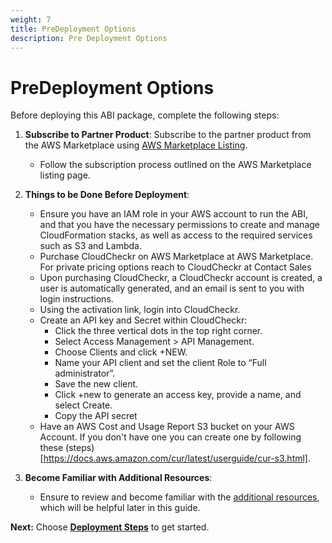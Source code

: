 ```yaml
---
weight: 7
title: PreDeployment Options
description: Pre Deployment Options
---
```


# PreDeployment Options

Before deploying this ABI package, complete the following steps:

1. **Subscribe to Partner Product**: Subscribe to the partner product from the AWS Marketplace using [AWS Marketplace Listing](https://aws.amazon.com/marketplace/pp/prodview-s3pimhbls2qpm).
    - Follow the subscription process outlined on the AWS Marketplace listing page.

2. **Things to be Done Before Deployment**:
    - Ensure you have an IAM role in your AWS account to run the ABI, and that you have the necessary permissions to create and manage CloudFormation stacks, as well as access to the required services such as S3 and Lambda.
    - Purchase CloudCheckr on AWS Marketplace at AWS Marketplace. For private pricing options reach to CloudCheckr at Contact Sales
    - Upon purchasing CloudCheckr, a CloudCheckr account is created, a user is automatically generated, and an email is sent to you with login instructions.
    - Using the activation link, login into CloudCheckr.
    - Create an API key and Secret within CloudCheckr:
        - Click the three vertical dots in the top right corner.
        - Select Access Management > API Management.
        - Choose Clients and click +NEW.
        - Name your API client and set the client Role to “Full administrator”.
        - Save the new client.
        - Click +new to generate an access key, provide a name, and select Create.
        - Copy the API secret
    - Have an AWS Cost and Usage Report S3 bucket on your AWS Account. If you don't have one you can create one by following these (steps) [https://docs.aws.amazon.com/cur/latest/userguide/cur-s3.html].

3. **Become Familiar with Additional Resources**:
    - Ensure to review and become familiar with the [additional resources](https://success.cloudcheckr.com), which will be helpful later in this guide.


**Next:** Choose **[Deployment Steps](/deployment-steps/index.html)** to get started.
